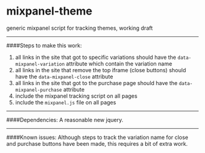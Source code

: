 mixpanel-theme
==============

generic mixpanel script for tracking themes, working draft

---

####Steps to make this work:

1. all links in the site that got to specific variations should have the ```data-mixpanel-variation``` attribute which contain the variation name
2. all links in the site that remove the top iframe (close buttons) should have the ```data-mixpanel-close``` attribute
3. all links in the site that got to the purchase page should have the ```data-mixpanel-purchase``` attribute
4. include the mixpanel tracking script on all pages
5. include the ```mixpanel.js``` file on all pages

---

####Dependencies:
A reasonable new jquery.

---

####Known issues:
Although steps to track the variation name for close and purchase buttons have been made, this requires a bit of extra work.
